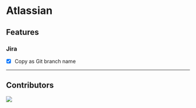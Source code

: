 # Atlassian

## Features

### Jira

- [x] Copy as Git branch name

---

## Contributors

<a href="https://github.com/ascendcorp/userscripts/graphs/contributors">
  <img src="https://contrib.rocks/image?repo=ascendcorp/userscripts" />
</a>
